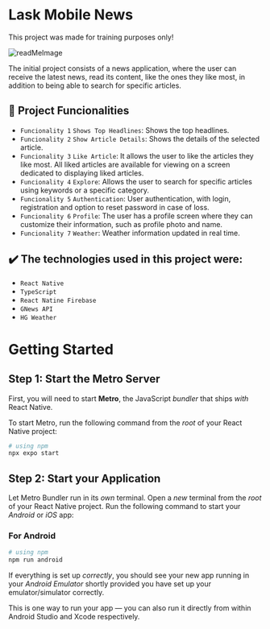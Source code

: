 # Lask Mobile News

This project was made for training purposes only!

![readMeImage](https://github.com/soaresedu/lask-mobileNews-eduardo-soares/assets/110675151/19cf3091-e62f-4034-8e69-3d79edf6b867)

The initial project consists of a news application, where the user can receive the latest news, read its content, like the ones they like most, in addition to being able to search for specific articles.

## 🔨 Project Funcionalities

- `Funcionality 1` `Shows Top Headlines`: Shows the top headlines.
- `Funcionality 2` `Show Article Details`: Shows the details of the selected article.
- `Funcionality 3` `Like Article`: It allows the user to like the articles they like most. All liked articles are available for viewing on a screen dedicated to displaying liked articles.
- `Funcionality 4` `Explore`: Allows the user to search for specific articles using keywords or a specific category.
- `Funcionality 5` `Authentication`: User authentication, with login, registration and option to reset password in case of loss.
- `Funcionality 6` `Profile`: The user has a profile screen where they can customize their information, such as profile photo and name.
- `Funcionality 7` `Weather`: Weather information updated in real time.

## ✔️ The technologies used in this project were:

- ``React Native``
- ``TypeScript``
- ``React Natine Firebase``
- ``GNews API``
- ``HG Weather``


# Getting Started

## Step 1: Start the Metro Server

First, you will need to start **Metro**, the JavaScript _bundler_ that ships _with_ React Native.

To start Metro, run the following command from the _root_ of your React Native project:

```bash
# using npm
npx expo start

```

## Step 2: Start your Application

Let Metro Bundler run in its _own_ terminal. Open a _new_ terminal from the _root_ of your React Native project. Run the following command to start your _Android_ or _iOS_ app:

### For Android

```bash
# using npm
npm run android

```

If everything is set up _correctly_, you should see your new app running in your _Android Emulator_  shortly provided you have set up your emulator/simulator correctly.

This is one way to run your app — you can also run it directly from within Android Studio and Xcode respectively.

